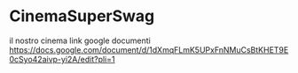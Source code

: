 # CinemaSuperSwag
il nostro cinema
link google documenti
https://docs.google.com/document/d/1dXmqFLmK5UPxFnNMuCsBtKHET9E0cSyo42aivp-yi2A/edit?pli=1
